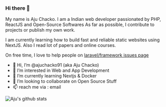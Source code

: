 ### Hi there 👋

My name is Aju Chacko. I am a Indian web developer passionated by PHP, ReactJS and Open-Source Softwares
As far as possible, I contribute to projects or publish my own work.

I am currently learning how to build fast and reliable static websites using NextJS. Also I read lot of papers and online courses.

On free time, I love to help people on [laravel/framework issues page](https://github.com/laravel/framework/issues) 

- 👋 Hi, I’m @ajuchacko91 (aka Aju Chacko)
- 👀 I’m interested in Web and App Development
- 🌱 I’m currently learning Nextjs & Docker
- 💞️ I’m looking to collaborate on Open Source Stuff
- 📫 reach me via : email

![Aju's github stats](https://github-readme-stats.vercel.app/api?username=ajuchacko91&hide=stars,issues&show_icons=true&count_private=true)


<!---
ajuchacko91/ajuchacko91 is a ✨ special ✨ repository because its `README.md` (this file) appears on your GitHub profile.
You can click the Preview link to take a look at your changes.
--->
